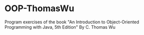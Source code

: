 # OOP-ThomasWu
Program exercises of the book "An Introduction to Object-Oriented Programming with Java, 5th Edition" By C. Thomas Wu
